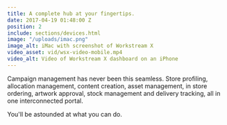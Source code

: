 ```yaml
---
title: A complete hub at your fingertips.
date: 2017-04-19 01:48:00 Z
position: 2
include: sections/devices.html
image: "/uploads/imac.png"
image_alt: iMac with screenshot of Workstream X
video_asset: vid/wsx-video-mobile.mp4
video_alt: Video of Workstream X dashboard on an iPhone
---
```


Campaign management has never been this seamless. Store profiling, allocation management, content creation, asset management, in store ordering, artwork approval, stock management and delivery tracking, all in one interconnected portal.

You'll be astounded at what you can do.
